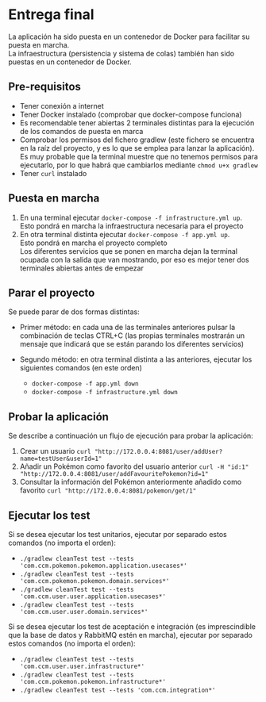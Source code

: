 # Entrega final

La aplicación ha sido puesta en un contenedor de Docker para facilitar su puesta en marcha.  
La infraestructura (persistencia y sistema de colas) también han sido puestas en un contenedor de Docker.

## Pre-requisitos

* Tener conexión a internet
* Tener Docker instalado (comprobar que docker-compose funciona)
* Es recomendable tener abiertas 2 terminales distintas para la ejecución de los comandos de puesta en marca
* Comprobar los permisos del fichero gradlew (este fichero se encuentra en la raíz del proyecto, y es lo que se emplea para lanzar la aplicación).
  Es muy probable que la terminal muestre que no tenemos permisos para ejecutarlo, por lo que habrá que cambiarlos mediante `chmod u+x gradlew`
* Tener `curl` instalado
  
## Puesta en marcha

1) En una terminal ejecutar `docker-compose -f infrastructure.yml up`.  
   Esto pondrá en marcha la infraestructura necesaria para el proyecto 
2) En otra terminal distinta ejecutar `docker-compose -f app.yml up`.   
   Esto pondrá en marcha el proyecto completo  
   Los diferentes servicios que se ponen en marcha dejan la terminal ocupada con la salida que van mostrando, por eso es
   mejor tener dos terminales abiertas antes de empezar

## Parar el proyecto

Se puede parar de dos formas distintas:

* Primer método: en cada una de las terminales anteriores pulsar la combinación de teclas CTRL+C (las propias terminales mostrarán un
   mensaje que indicará que se están parando los diferentes servicios)
   
* Segundo método: en otra terminal distinta a las anteriores, ejecutar los siguientes comandos (en este orden)
    * `docker-compose -f app.yml down`
    * `docker-compose -f infrastructure.yml down`

## Probar la aplicación

Se describe a continuación un flujo de ejecución para probar la aplicación:
1) Crear un usuario `curl "http://172.0.0.4:8081/user/addUser?name=testUser&userId=1"`
2) Añadir un Pokémon como favorito del usuario anterior `curl -H "id:1" "http://172.0.0.4:8081/user/addFavouritePokemon?id=1"`
3) Consultar la información del Pokémon anteriormente añadido como favorito `curl "http://172.0.0.4:8081/pokemon/get/1"`

## Ejecutar los test

Si se desea ejecutar los test unitarios, ejecutar por separado estos comandos (no importa el orden):

* `./gradlew cleanTest test --tests 'com.ccm.pokemon.pokemon.application.usecases*'`
* `./gradlew cleanTest test --tests 'com.ccm.pokemon.pokemon.domain.services*'`  
* `./gradlew cleanTest test --tests 'com.ccm.user.user.application.usecases*'`  
* `./gradlew cleanTest test --tests 'com.ccm.user.user.domain.services*'`

Si se desea ejecutar los test de aceptación e integración (es imprescindible que la base de datos y RabbitMQ estén
en marcha), ejecutar por separado estos comandos (no importa el orden):

* `./gradlew cleanTest test --tests 'com.ccm.user.user.infrastructure*'`  
* `./gradlew cleanTest test --tests 'com.ccm.pokemon.pokemon.infrastructure*'`  
* `./gradlew cleanTest test --tests 'com.ccm.integration*'`

